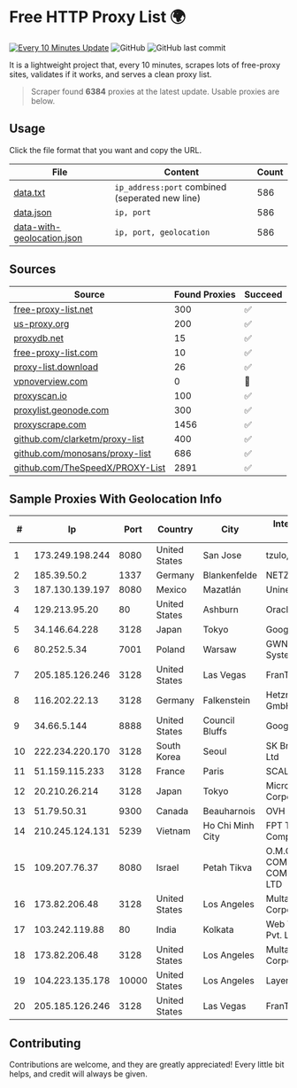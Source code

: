 
# Free HTTP Proxy List 🌍

[![Every 10 Minutes Update](https://github.com/mertguvencli/http-proxy-list/actions/workflows/main.yml/badge.svg?branch=main)](https://github.com/mertguvencli/http-proxy-list/actions/workflows/main.yml)
![GitHub](https://img.shields.io/github/license/mertguvencli/http-proxy-list)
![GitHub last commit](https://img.shields.io/github/last-commit/mertguvencli/http-proxy-list)

It is a lightweight project that, every 10 minutes, scrapes lots of free-proxy sites, validates if it works, and serves a clean proxy list.


> Scraper found **6384** proxies at the latest update. Usable proxies are below.

## Usage

Click the file format that you want and copy the URL.


|File|Content|Count|
|----|-------|-----|
|[data.txt](https://raw.githubusercontent.com/mertguvencli/http-proxy-list/main/proxy-list/data.txt)|`ip_address:port` combined (seperated new line)|586|
|[data.json](https://raw.githubusercontent.com/mertguvencli/http-proxy-list/main/proxy-list/data.json)|`ip, port`|586|
|[data-with-geolocation.json](https://raw.githubusercontent.com/mertguvencli/http-proxy-list/main/proxy-list/data-with-geolocation.json)|`ip, port, geolocation`|586|

## Sources

|Source|Found Proxies|Succeed|
|------|-------------|-------|
|[free-proxy-list.net](https://free-proxy-list.net)|300|✅|
|[us-proxy.org](https://www.us-proxy.org)|200|✅|
|[proxydb.net](http://proxydb.net)|15|✅|
|[free-proxy-list.com](https://free-proxy-list.com/?page=&port=&type%5B%5D=http&type%5B%5D=https&up_time=0&search=Search)|10|✅|
|[proxy-list.download](https://www.proxy-list.download/HTTP)|26|✅|
|[vpnoverview.com](https://vpnoverview.com/privacy/anonymous-browsing/free-proxy-servers)|0|🚫|
|[proxyscan.io](https://www.proxyscan.io)|100|✅|
|[proxylist.geonode.com](https://proxylist.geonode.com/api/proxy-list?limit=300&page=1&sort_by=lastChecked&sort_type=desc&protocols=http,https)|300|✅|
|[proxyscrape.com](https://api.proxyscrape.com/v2/?request=displayproxies&protocol=http&timeout=10000&country=all&ssl=all&anonymity=all)|1456|✅|
|[github.com/clarketm/proxy-list](https://raw.githubusercontent.com/clarketm/proxy-list/master/proxy-list-raw.txt)|400|✅|
|[github.com/monosans/proxy-list](https://raw.githubusercontent.com/monosans/proxy-list/main/proxies/http.txt)|686|✅|
|[github.com/TheSpeedX/PROXY-List](https://raw.githubusercontent.com/TheSpeedX/PROXY-List/master/http.txt)|2891|✅|


## Sample Proxies With Geolocation Info

|#|Ip|Port|Country|City|Internet Service Provider|
|-|--|----|-------|----|-------------------------|
|1|173.249.198.244|8080|United States|San Jose|tzulo, inc.|
|2|185.39.50.2|1337|Germany|Blankenfelde|NETZNUTZ|
|3|187.130.139.197|8080|Mexico|Mazatlán|Uninet S.A. de C.V.|
|4|129.213.95.20|80|United States|Ashburn|Oracle Corporation|
|5|34.146.64.228|3128|Japan|Tokyo|Google LLC|
|6|80.252.5.34|7001|Poland|Warsaw|GWNET Autonomus System|
|7|205.185.126.246|3128|United States|Las Vegas|FranTech Solutions|
|8|116.202.22.13|3128|Germany|Falkenstein|Hetzner Online GmbH|
|9|34.66.5.144|8888|United States|Council Bluffs|Google LLC|
|10|222.234.220.170|3128|South Korea|Seoul|SK Broadband Co Ltd|
|11|51.159.115.233|3128|France|Paris|SCALEWAY|
|12|20.210.26.214|3128|Japan|Tokyo|Microsoft Corporation|
|13|51.79.50.31|9300|Canada|Beauharnois|OVH SAS|
|14|210.245.124.131|5239|Vietnam|Ho Chi Minh City|FPT Telecom Company|
|15|109.207.76.37|8080|Israel|Petah Tikva|O.M.C. COMPUTERS & COMMUNICATIONS LTD|
|16|173.82.206.48|3128|United States|Los Angeles|Multacom Corporation|
|17|103.242.119.88|80|India|Kolkata|Web Werks India Pvt. Ltd.|
|18|173.82.206.48|3128|United States|Los Angeles|Multacom Corporation|
|19|104.223.135.178|10000|United States|Los Angeles|LayerHost|
|20|205.185.126.246|3128|United States|Las Vegas|FranTech Solutions|



## Contributing

Contributions are welcome, and they are greatly appreciated! Every
little bit helps, and credit will always be given.

